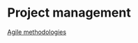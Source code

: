 # Project management

[Agile methodologies](https://github.com/volodymyrprokopyuk/pm/blob/master/agile.md)
